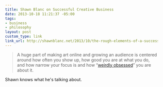 ```yaml
---
title: Shawn Blanc on Successful Creative Business
date: 2013-10-18 11:21:37 -05:00
tags:
- business
- philosophy
layout: post
custom_type: link
link_url: http://shawnblanc.net/2013/10/the-rough-elements-of-a-successful-creataive-business
---
```


>A huge part of making art online and growing an audience is centered around how often you show up, how good you are at what you do, and how narrow your focus is and how “[weirdly obsessed](http://daringfireball.net/2009/03/obsession_times_voice)” you are about it.

Shawn knows what he's talking about.
